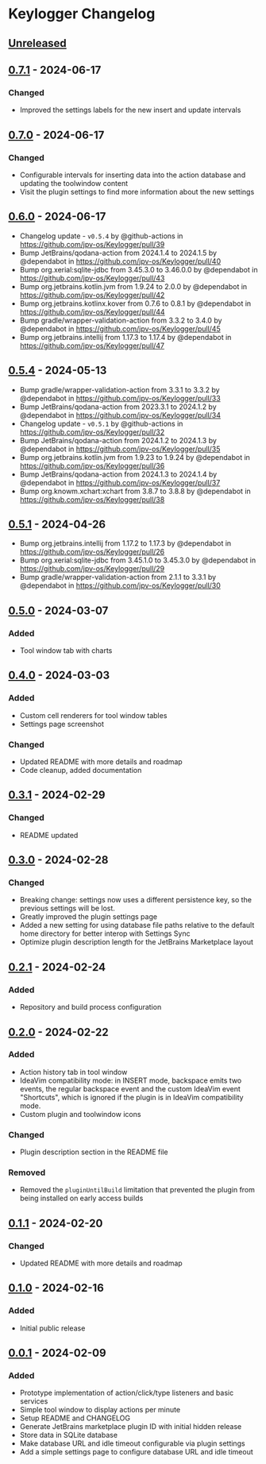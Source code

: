 <!-- Keep a Changelog guide -> https://keepachangelog.com -->

# Keylogger Changelog

## [Unreleased]

## [0.7.1] - 2024-06-17

### Changed

- Improved the settings labels for the new insert and update intervals

## [0.7.0] - 2024-06-17

### Changed

- Configurable intervals for inserting data into the action database and updating the toolwindow content
- Visit the plugin settings to find more information about the new settings

## [0.6.0] - 2024-06-17

- Changelog update - `v0.5.4` by @github-actions in https://github.com/jpv-os/Keylogger/pull/39
- Bump JetBrains/qodana-action from 2024.1.4 to 2024.1.5 by @dependabot in https://github.com/jpv-os/Keylogger/pull/40
- Bump org.xerial:sqlite-jdbc from 3.45.3.0 to 3.46.0.0 by @dependabot in https://github.com/jpv-os/Keylogger/pull/43
- Bump org.jetbrains.kotlin.jvm from 1.9.24 to 2.0.0 by @dependabot in https://github.com/jpv-os/Keylogger/pull/42
- Bump org.jetbrains.kotlinx.kover from 0.7.6 to 0.8.1 by @dependabot in https://github.com/jpv-os/Keylogger/pull/44
- Bump gradle/wrapper-validation-action from 3.3.2 to 3.4.0 by @dependabot in https://github.com/jpv-os/Keylogger/pull/45
- Bump org.jetbrains.intellij from 1.17.3 to 1.17.4 by @dependabot in https://github.com/jpv-os/Keylogger/pull/47

## [0.5.4] - 2024-05-13

- Bump gradle/wrapper-validation-action from 3.3.1 to 3.3.2 by @dependabot in https://github.com/jpv-os/Keylogger/pull/33
- Bump JetBrains/qodana-action from 2023.3.1 to 2024.1.2 by @dependabot in https://github.com/jpv-os/Keylogger/pull/34
- Changelog update - `v0.5.1` by @github-actions in https://github.com/jpv-os/Keylogger/pull/32
- Bump JetBrains/qodana-action from 2024.1.2 to 2024.1.3 by @dependabot in https://github.com/jpv-os/Keylogger/pull/35
- Bump org.jetbrains.kotlin.jvm from 1.9.23 to 1.9.24 by @dependabot in https://github.com/jpv-os/Keylogger/pull/36
- Bump JetBrains/qodana-action from 2024.1.3 to 2024.1.4 by @dependabot in https://github.com/jpv-os/Keylogger/pull/37
- Bump org.knowm.xchart:xchart from 3.8.7 to 3.8.8 by @dependabot in https://github.com/jpv-os/Keylogger/pull/38

## [0.5.1] - 2024-04-26

- Bump org.jetbrains.intellij from 1.17.2 to 1.17.3 by @dependabot in https://github.com/jpv-os/Keylogger/pull/26
- Bump org.xerial:sqlite-jdbc from 3.45.1.0 to 3.45.3.0 by @dependabot in https://github.com/jpv-os/Keylogger/pull/29
- Bump gradle/wrapper-validation-action from 2.1.1 to 3.3.1 by @dependabot in https://github.com/jpv-os/Keylogger/pull/30

## [0.5.0] - 2024-03-07

### Added

- Tool window tab with charts

## [0.4.0] - 2024-03-03

### Added

- Custom cell renderers for tool window tables
- Settings page screenshot

### Changed

- Updated README with more details and roadmap
- Code cleanup, added documentation

## [0.3.1] - 2024-02-29

### Changed

- README updated

## [0.3.0] - 2024-02-28

### Changed

- Breaking change: settings now uses a different persistence key, so the previous settings will be lost.
- Greatly improved the plugin settings page
- Added a new setting for using database file paths relative to the default home directory for better interop with
  Settings Sync
- Optimize plugin description length for the JetBrains Marketplace layout

## [0.2.1] - 2024-02-24

### Added

- Repository and build process configuration

## [0.2.0] - 2024-02-22

### Added

- Action history tab in tool window
- IdeaVim compatibility mode: in INSERT mode, backspace emits two events, the regular backspace event and the custom
  IdeaVim event "Shortcuts", which is ignored if the plugin is in IdeaVim compatibility mode.
- Custom plugin and toolwindow icons

### Changed

- Plugin description section in the README file

### Removed

- Removed the `pluginUntilBuild` limitation that prevented the plugin from being installed on early access builds

## [0.1.1] - 2024-02-20

### Changed

- Updated README with more details and roadmap

## [0.1.0] - 2024-02-16

### Added

- Initial public release

## [0.0.1] - 2024-02-09

### Added

- Prototype implementation of action/click/type listeners and basic services
- Simple tool window to display actions per minute
- Setup README and CHANGELOG
- Generate JetBrains marketplace plugin ID with initial hidden release
- Store data in SQLite database
- Make database URL and idle timeout configurable via plugin settings
- Add a simple settings page to configure database URL and idle timeout

[Unreleased]: https://github.com/jpv-os/Keylogger/compare/v0.7.1...HEAD
[0.7.1]: https://github.com/jpv-os/Keylogger/compare/v0.7.0...v0.7.1
[0.7.0]: https://github.com/jpv-os/Keylogger/compare/v0.6.0...v0.7.0
[0.6.0]: https://github.com/jpv-os/Keylogger/compare/v0.5.4...v0.6.0
[0.5.4]: https://github.com/jpv-os/Keylogger/compare/v0.5.1...v0.5.4
[0.5.1]: https://github.com/jpv-os/Keylogger/compare/v0.5.0...v0.5.1
[0.5.0]: https://github.com/jpv-os/Keylogger/compare/v0.4.0...v0.5.0
[0.4.0]: https://github.com/jpv-os/Keylogger/compare/v0.3.1...v0.4.0
[0.3.1]: https://github.com/jpv-os/Keylogger/compare/v0.3.0...v0.3.1
[0.3.0]: https://github.com/jpv-os/Keylogger/compare/v0.2.1...v0.3.0
[0.2.1]: https://github.com/jpv-os/Keylogger/compare/v0.2.0...v0.2.1
[0.2.0]: https://github.com/jpv-os/Keylogger/compare/v0.1.1...v0.2.0
[0.1.1]: https://github.com/jpv-os/Keylogger/compare/v0.1.0...v0.1.1
[0.1.0]: https://github.com/jpv-os/Keylogger/compare/v0.0.1...v0.1.0
[0.0.1]: https://github.com/jpv-os/Keylogger/commits/v0.0.1
